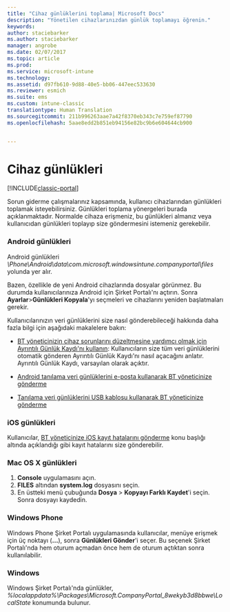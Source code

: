 ```yaml
---
title: "Cihaz günlüklerini toplama| Microsoft Docs"
description: "Yönetilen cihazlarınızdan günlük toplamayı öğrenin."
keywords: 
author: staciebarker
ms.author: staciebarker
manager: angrobe
ms.date: 02/07/2017
ms.topic: article
ms.prod: 
ms.service: microsoft-intune
ms.technology: 
ms.assetid: d97fb610-9d88-40e5-bb06-447eec533630
ms.reviewer: esmich
ms.suite: ems
ms.custom: intune-classic
translationtype: Human Translation
ms.sourcegitcommit: 211b996263aae7a42f8370eb343c7e759ef87790
ms.openlocfilehash: 5aae8edd2b851eb94156e82bc9b6e604644cb900


---
```


# <a name="device-logs"></a>Cihaz günlükleri

[!INCLUDE[classic-portal](../includes/classic-portal.md)]

Sorun giderme çalışmalarınız kapsamında, kullanıcı cihazlarından günlükleri toplamak isteyebilirsiniz. Günlükleri toplama yönergeleri burada açıklanmaktadır. Normalde cihaza erişmeniz, bu günlükleri almanız veya kullanıcıdan günlükleri toplayıp size göndermesini istemeniz gerekebilir.

### <a name="android-logs"></a>Android günlükleri
Android günlükleri *<Android Device>\Phone\Android\data\com.microsoft.windowsintune.companyportal\files* yolunda yer alır.

Bazen, özellikle de yeni Android cihazlarında dosyalar görünmez. Bu durumda kullanıcılarınıza Android için Şirket Portalı'nı açtırın. Sonra **Ayarlar**>**Günlükleri Kopyala**'yı seçmeleri ve cihazlarını yeniden başlatmaları gerekir.

Kullanıcılarınızın veri günlüklerini size nasıl gönderebileceği hakkında daha fazla bilgi için aşağıdaki makalelere bakın:

- [BT yöneticinizin cihaz sorunlarını düzeltmesine yardımcı olmak için Ayrıntılı Günlük Kaydı'nı kullanın](/intune/enduser/use-verbose-logging-to-help-your-it-administrator-fix-device-issues-android): Kullanıcıların size tüm veri günlüklerini otomatik gönderen Ayrıntılı Günlük Kaydı'nı nasıl açacağını anlatır. Ayrıntılı Günlük Kaydı, varsayılan olarak açıktır.

- [Android tanılama veri günlüklerini e-posta kullanarak BT yöneticinize gönderme](/intune/enduser/send-logs-to-your-it-admin-by-email-android)

- [Tanılama veri günlüklerini USB kablosu kullanarak BT yöneticinize gönderme](/intune/enduser/send-diagnostic-data-logs-to-your-it-administrator-using-a-usb-cable-android)

### <a name="ios-logs"></a>iOS günlükleri

Kullanıcılar, [BT yöneticinize iOS kayıt hatalarını gönderme](/intune/enduser/send-errors-to-your-it-admin-ios) konu başlığı altında açıklandığı gibi kayıt hatalarını size gönderebilir.

### <a name="mac-os-x-logs"></a>Mac OS X günlükleri

1. **Console** uygulamasını açın.
2. **FILES** altından **system.log** dosyasını seçin.
3. En üstteki menü çubuğunda **Dosya** > **Kopyayı Farklı Kaydet**'i seçin. Sonra dosyayı kaydedin.

### <a name="windows-phone"></a>Windows Phone

Windows Phone Şirket Portalı uygulamasında kullanıcılar, menüye erişmek için üç noktayı (**…**), sonra **Günlükleri Gönder**'i seçer. Bu seçenek Şirket Portalı'nda hem oturum açmadan önce hem de oturum açtıktan sonra kullanılabilir.

### <a name="windows"></a>Windows

Windows Şirket Portalı'nda günlükler, *%localappdata%\Packages\Microsoft.CompanyPortal_8wekyb3d8bbwe\LocalState* konumunda bulunur.



<!--HONumber=Feb17_HO2-->


